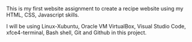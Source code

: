 This is my first website assignment to create a recipe website using my HTML, CSS, Javascript skills.

I will be using Linux-Xubuntu, Oracle VM VirtualBox, Visual Studio Code, xfce4-terminal, Bash shell, Git and Github in this project.